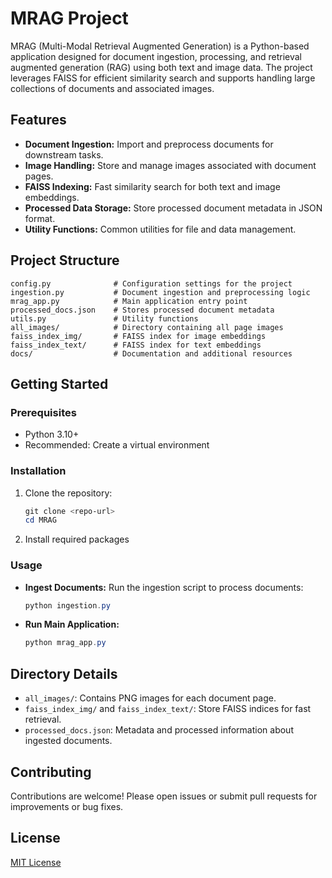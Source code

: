 # MRAG Project

MRAG (Multi-Modal Retrieval Augmented Generation) is a Python-based application designed for document ingestion, processing, and retrieval augmented generation (RAG) using both text and image data. The project leverages FAISS for efficient similarity search and supports handling large collections of documents and associated images.

## Features

- **Document Ingestion:** Import and preprocess documents for downstream tasks.
- **Image Handling:** Store and manage images associated with document pages.
- **FAISS Indexing:** Fast similarity search for both text and image embeddings.
- **Processed Data Storage:** Store processed document metadata in JSON format.
- **Utility Functions:** Common utilities for file and data management.

## Project Structure

```
config.py              # Configuration settings for the project
ingestion.py           # Document ingestion and preprocessing logic
mrag_app.py            # Main application entry point
processed_docs.json    # Stores processed document metadata
utils.py               # Utility functions
all_images/            # Directory containing all page images
faiss_index_img/       # FAISS index for image embeddings
faiss_index_text/      # FAISS index for text embeddings
docs/                  # Documentation and additional resources
```

## Getting Started

### Prerequisites

- Python 3.10+
- Recommended: Create a virtual environment

### Installation

1. Clone the repository:
   ```powershell
   git clone <repo-url>
   cd MRAG
   ```
2. Install required packages

### Usage

- **Ingest Documents:**
  Run the ingestion script to process documents:
  ```powershell
  python ingestion.py
  ```
- **Run Main Application:**
  ```powershell
  python mrag_app.py
  ```

## Directory Details

- `all_images/`: Contains PNG images for each document page.
- `faiss_index_img/` and `faiss_index_text/`: Store FAISS indices for fast retrieval.
- `processed_docs.json`: Metadata and processed information about ingested documents.

## Contributing

Contributions are welcome! Please open issues or submit pull requests for improvements or bug fixes.

## License

[MIT License](LICENSE)
